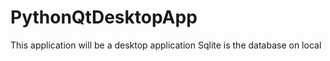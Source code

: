 # PythonQtDesktopApp
This application will be a desktop application
Sqlite is the database on local
